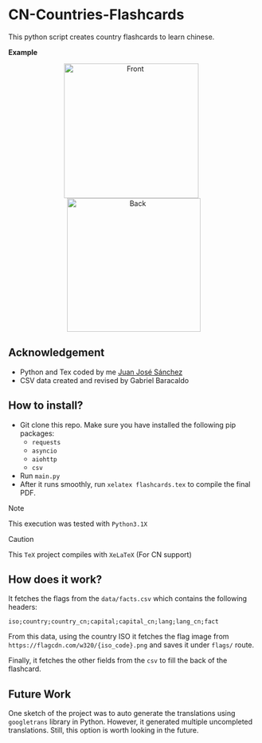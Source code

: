 # CN-Countries-Flashcards
This python script creates country flashcards to learn chinese.

**Example**

<p align="center">
  <img width="270" alt="Front" src="https://github.com/user-attachments/assets/00c51bd9-f440-414b-af46-39be823138ed" style="margin-right: 10px;" />
  <img width="268" alt="Back" src="https://github.com/user-attachments/assets/4bb7d42a-9986-470d-843b-8de12599ea12" />
</p>



## Acknowledgement

- Python and Tex coded by me [Juan José Sánchez](https://github.com/jj-sm)
- CSV data created and revised by Gabriel Baracaldo

## How to install?

- Git clone this repo. Make sure you have installed the following pip packages:
  - `requests`
  - `asyncio`
  - `aiohttp`
  - `csv`
- Run `main.py`
- After it runs smoothly, run `xelatex flashcards.tex` to compile the final PDF.
 

>[!NOTE]
>This execution was tested with `Python3.1X`

>[!CAUTION]
>This `TeX` project compiles with `XeLaTeX` (For CN support)

## How does it work?
It fetches the flags from the `data/facts.csv` which contains the following headers:

```csv
iso;country;country_cn;capital;capital_cn;lang;lang_cn;fact
```

From this data, using the country ISO it fetches the flag image from `https://flagcdn.com/w320/{iso_code}.png` and saves it under `flags/` route.

Finally, it fetches the other fields from the `csv` to fill the back of the flashcard.


## Future Work

One sketch of the project was to auto generate the translations using `googletrans` library in Python. However, it generated multiple uncompleted translations. Still, this option is 
worth looking in the future.



